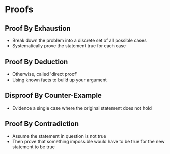# Proofs

## Proof By Exhaustion
* Break down the problem into a discrete set of all possible cases
* Systematically prove the statement true for each case

## Proof By Deduction
* Otherwise, called 'direct proof'
* Using known facts to build up your argument

## Disproof By Counter-Example
* Evidence a single case where the original statement does not hold

## Proof By Contradiction
* Assume the statement in question is not true
* Then prove that something impossible would have to be true for the new statement to be true
